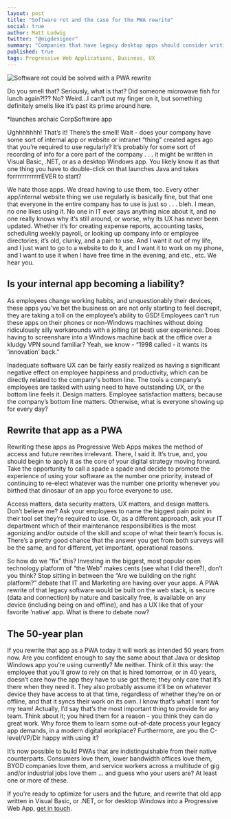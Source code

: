 ```yaml
---
layout: post
title: "Software rot and the case for the PWA rewrite"
social: true
author: Matt Ludwig
twitter: "@migdesigner"
summary: "Companies that have legacy desktop apps should consider writing the next version of that app as a PWA."
published: true
tags: Progressive Web Applications, Business, UX
---
```


![Software rot could be solved with a PWA rewrite](https://i.imgur.com/z2zH13Y.png)

Do you smell that? Seriously, what is that? Did someone microwave fish for lunch again?!?? No? Weird...I can’t put my finger on it, but something definitely smells like it’s past its prime around here. 

*launches archaic CorpSoftware app

Ughhhhhhh! That’s it! There’s the smell! Wait - does your company have some sort of internal app or website or intranet “thing” created ages ago that you’re required to use regularly? It’s probably for some sort of recording of info for a core part of the company . . .  it might be written in Visual Basic, .NET, or as a desktop Windows app. You likely know it as that one thing you have to double-click on that launches Java and takes forrrrrrrrrrrrEVER to start? 

We hate those apps. We dread having to use them, too. Every other app/internal website thing we use regularly is basically fine, but that one that everyone in the entire company has to use is just so . . . bleh. I mean, no one likes using it. No one in IT ever says anything nice about it, and no one really knows why it’s still around, or worse, why its UX has never been updated. Whether it’s for creating expense reports, accounting tasks, scheduling weekly payroll, or looking up company info or employee directories; it’s old, clunky, and a pain to use. And I want it out of my life, and I just want to go to a website to do it, and I want it to work on my phone, and I want to use it when I have free time in the evening, and etc., etc. We hear you. 

## Is your internal app becoming a liability?
As employees change working habits, and unquestionably their devices, these apps you’ve bet the business on are not only starting to feel decrepit, they are taking a toll on the employee’s ability to GSD! Employees can’t run these apps on their phones or non-Windows machines without doing ridiculously silly workarounds with a jolting (at best) user experience. Does having to screenshare into a Windows machine back at the office over a kludgy VPN sound familiar? Yeah, we know - “1998 called - it wants its ‘innovation’ back.”

Inadequate software UX can be fairly easily realized as having a significant negative effect on employee happiness and productivity, which can be directly related to the company's bottom line. The tools a company’s employees are tasked with using need to have outstanding UX, or the bottom line feels it. Design matters. Employee satisfaction matters; because the company’s bottom line matters. Otherwise, what is everyone showing up for every day? 

## Rewrite that app as a PWA
Rewriting these apps as Progressive Web Apps makes the method of access and future rewrites irrelevant. There, I said it. It’s true, and, you should begin to apply it as the core of your digital strategy moving forward. Take the opportunity to call a spade a spade and decide to promote the experience of using your software as the number one priority, instead of continuing to re-elect whatever was the number one priority whenever you birthed that dinosaur of an app you force everyone to use. 

Access matters, data security matters, UX matters, and design matters. Don’t believe me? Ask your employees to name the biggest pain point in their tool set they’re required to use. Or, as a different approach, ask your IT department which of their maintenance responsibilities is the most agonizing and/or outside of the skill and scope of what their team’s focus is. There’s a pretty good chance that the answer you get from both surveys will be the same, and for different, yet important, operational reasons. 

So how do we “fix” this? Investing in the biggest, most popular open technology platform of “the Web” makes cents (see what I did there?), don’t you think? Stop sitting in between the “Are we building on the right platform?” debate that IT and Marketing are having over your apps. A PWA rewrite of that legacy software would be built on the web stack, is secure (data and connection) by nature and basically free, is available on any device (including being on and offline), and has a UX like that of your favorite ‘native’ app. What is there to debate now? 

## The 50-year plan
If you rewrite that app as a PWA today it will work as intended 50 years from now. Are you confident enough to say the same about that Java or desktop Windows app you’re using currently? Me neither. Think of it this way: the employee that you’ll grow to rely on that is hired tomorrow, or in 40 years, doesn’t care how the app they have to use got there; they only care that it’s there when they need it. They also probably assume it’ll be on whatever device they have access to at that time, regardless of whether they’re on or offline, and that it syncs their work on its own. I know that’s what I want for my team! Actually, I’d say that’s the most important thing to provide for any team. Think about it; you hired them for a reason - you think they can do great work. Why force them to learn some out-of-date process your legacy app demands, in a modern digital workplace? Furthermore, are you the C-level/VP/Dir happy with using it?  

It’s now possible to build PWAs that are indistinguishable from their native counterparts. Consumers love them, lower bandwidth offices love them, BYOD companies love them, and service workers across a multitude of gig and/or industrial jobs love them ... and guess who your users are? At least one or more of these.

If you're ready to optimize for users and the future, and rewrite that old app written in Visual Basic, or .NET, or for desktop Windows into a Progressive Web App, [get in touch](https://dockyard.com/contact/hire-us). 
